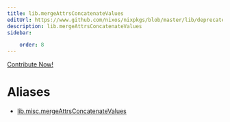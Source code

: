 ```yaml
---
title: lib.mergeAttrsConcatenateValues
editUrl: https://www.github.com/nixos/nixpkgs/blob/master/lib/deprecated.nix#L208C27
description: lib.mergeAttrsConcatenateValues
sidebar:

    order: 8
---
```


<a href="https://www.github.com/nixos/nixpkgs/blob/master/lib/deprecated.nix#L208C27">Contribute Now!</a>


# Aliases

- [lib.misc.mergeAttrsConcatenateValues](/reference/libmisc.mergeAttrsConcatenateValues)


